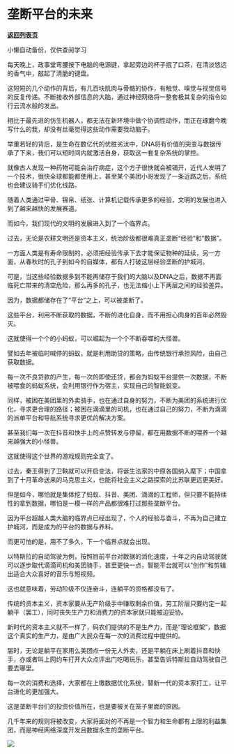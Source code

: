 # 垄断平台的未来

[**返回列表页**](/gzh/政事堂2019)

小懒自动备份，仅供查阅学习

每天晚上，政事堂弯腰按下电脑的电源键，拿起旁边的杯子抿了口茶，在清淡悠远的香气中，敲起了清脆的键盘。  

  

这短短的几个动作的背后，有几百块肌肉与骨骼的协作，有触觉、嗅觉与视觉信号的反复传递。不断接收外部信息的大脑，通过神经网络将一整套极其复杂的指令如行云流水般的发出。

  

相比于最先进的仿生机器人，都无法在新环境中做个协调性动作，而正在琢磨今晚写什么的我，却没有丝毫觉得这些动作需要我动脑子。  

  

举重若轻的背后，是生命在数亿代的优胜劣汰中，DNA将有价值的突变与数据传承了下来，我们可以短时间内就激活自身，获取这一套复杂系统的掌控。

  

就像古人发现一种药物可能会治疗病症，这个方子很快就会被铺开，近代人发明了一个技术，很快全球都能都使用上，甚至某个美团小哥发现了一条近路之后，系统也会建议骑手们优化线路。  

  

随着人类通过甲骨、锦帛、纸张、计算机记载传承更多的经验，文明的发展也进入到了越来越快的发展赛道。  

  

而如今，我们现代的文明的发展进入到了一个临界点。  

  

过去，无论是农耕文明还是资本主义，统治阶级都很难真正垄断“经验”和“数据”。

  

一方面人类是有寿命限制的，必须把经验传承下去才能保证物种的延续，另一方面，从春秋时的孔子到如今的自媒体，都有人打破这层经验垄断的护城河。

  

可是，当这些经验数据多到不能再储存于我们的大脑以及DNA之后，数据不再面临死亡带来的清空危险，那么再多的孔子，也无法缩小上下两层之间的经验差异。  

  

因为，数据都储存在了“平台”之上，可以被垄断了。

  

这些平台，利用不断获取的数据，不断的进化自身，而不用担心肉身的百年必然毁灭。

  

这就使得一个个的小蚂蚁，可以崛起为一个个不断吞噬的大怪兽。  

  

譬如去年被临时喊停的蚂蚁，就是利用助贷的策略，由传统银行承担风险，由自己获取数据。

  

每一次不良贷款的产生，每一次的即使还贷，都会为蚂蚁平台提供一次数据，不断被喂食的蚂蚁系统，会利用银行作为宿主，实现自己的智能蜕变。

  

同样，被困在美团里的外卖骑手，也在通过自身的努力，不断为美团的系统进行优化，寻求更合理的路径；被困在滴滴里的司机，也在通过自己的努力，不断为滴滴的派单平台和导航系统寻求更优的解决方案。

  

甚至我们每一次在抖音和快手上的点赞转发与停留，都在用数据不断的喂养一个越来越强大的小怪兽。  

  

这就使得这个世界的游戏规则完全变了。

  

过去，秦王得到了卫鞅就可以开启变法，将诞生法家的中原各国纳入麾下；中国拿到了十月革命送来的马克思主义，也能将社会主义之路探索的比苏联更远更美好。

  

但是如今，哪怕就是集体挖了蚂蚁、抖音、美团、滴滴的工程师，但只要不能持续性的拿到数据，哪怕是一模一样的产品都很难打过那些垄断平台。

  

因为平台超越人类大脑的临界点已经出现了，个人的经验与奋斗，不再为自己建立护城河，而是成为的平台的数据与养料。

  

而更可怕的是，用不了多久，下一个临界点就会出现。

  

以特斯拉的自动驾驶为例，按照目前平台对数据的消化速度，十年之内自动驾驶就可以逐步取代滴滴司机和美团骑手，甚至更快一点，智能平台就可以“创作”和剪辑出适合大众喜好的音乐与短视频。

  

这也就意味着，劳动阶级不仅连奋斗，连躺平的资格都没有了。  

  

传统的资本主义，资本家要从无产阶级手中赚取剩余价值，劳工阶层只要约定一起躺平（罢工），同时丧失生产力和消费力的资本家就只能被迫妥协。

  

新时代的资本主义就不一样了，码农们提供的不是生产力，而是“理论框架”，数据这个真实的生产力，是由广大民众在每一次的消费过程中提供的。  

  

届时，无论是躺平在家用么美团点一份无人外卖，还是平躺在床上刷着抖音和快手，亦或者叫上网约车打开大众点评出门吃喝玩乐，甚至告诉特斯拉自动驾驶自己要去哪里。

  

每一次的消费和选择，大家都在上缴数据优化系统，替新一代的资本家打工，让平台进化的更加强大。

  

这是垄断平台们的投资价值所在，也是要被关在笼子里面的原因。

  

几千年来的规则将被改变，大家将面对的不再是一个智力和生命都有上限的利益集团，而是神经网络深度开发且数据永生的垄断平台。

  

![](https://mmbiz.qpic.cn/mmbiz_jpg/rxhS23yu8cNHV0OTicol3Nqh4M3ic1JSgpb44w15refNGJgJeVlOjgVfwKTnGEd2iaqASOez3NibO0qU5pJSiajMd2w/640?wx_fmt=jpeg)

  


